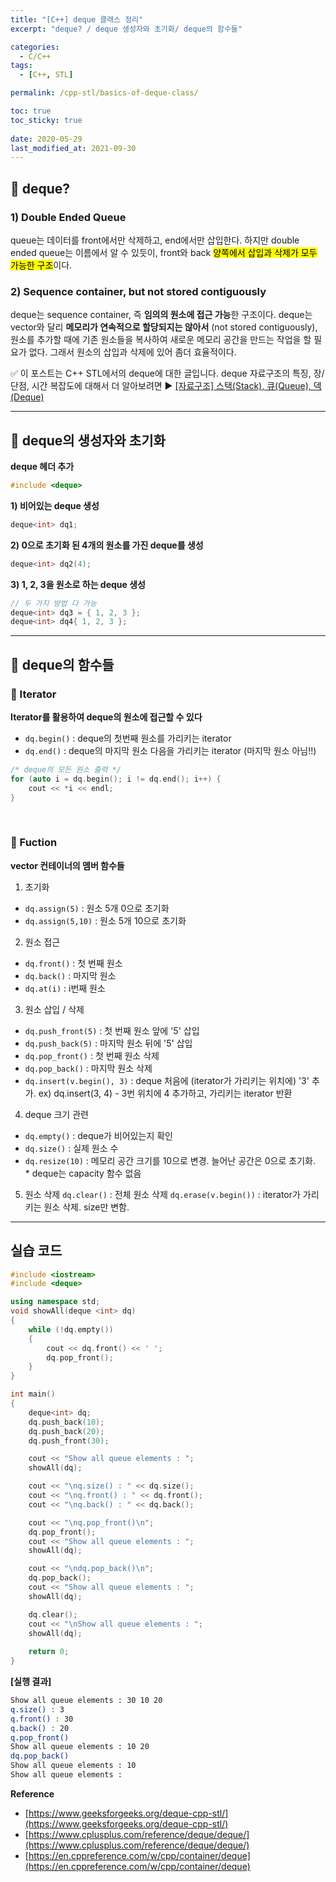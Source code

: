 ```yaml
---
title: "[C++] deque 클래스 정리"
excerpt: "deque? / deque 생성자와 초기화/ deque의 함수들"

categories:
  - C/C++
tags:
  - [C++, STL]

permalink: /cpp-stl/basics-of-deque-class/

toc: true
toc_sticky: true
 
date: 2020-05-29
last_modified_at: 2021-09-30
---
```


## 🦥 deque?

### 1) Double Ended Queue

queue는 데이터를 front에서만 삭제하고, end에서만 삽입한다. 하지만 double ended queue는 이름에서 알 수 있듯이, front와 back <mark>양쪽에서 삽입과 삭제가 모두 가능한 구조</mark>이다.

### 2) Sequence container, but not stored contiguously

deque는 sequence container, 즉 **임의의 원소에 접근 가능**한 구조이다. deque는 vector와 달리 **메모리가 연속적으로 할당되지는 않아서** (not stored contiguously), 원소를 추가할 때에 기존 원소들을 복사하여 새로운 메모리 공간을 만드는 작업을 할 필요가 없다. 그래서 원소의 삽입과 삭제에 있어 좀더 효율적이다. 

✅ 이 포스트는 C++ STL에서의 deque에 대한 글입니다. deque 자료구조의 특징, 장/단점, 시간 복잡도에 대해서 더 알아보려면 ▶ [[자료구조] 스택(Stack), 큐(Queue), 덱(Deque)](https://choiiis.github.io/data-structure/basics-of-stack-queue-and-deque/)

---

## 🦥 deque의 생성자와 초기화

**deque 헤더 추가**

```cpp
#include <deque>
``` 

**1) 비어있는 deque 생성**

```cpp
deque<int> dq1;
```

**2) 0으로 초기화 된 4개의 원소를 가진 deque를 생성**

```cpp
deque<int> dq2(4);
```

**3) 1, 2, 3을 원소로 하는 deque 생성** 

```cpp
// 두 가지 방법 다 가능
deque<int> dq3 = { 1, 2, 3 };
deque<int> dq4{ 1, 2, 3 };
```

---

## 🦥 deque의 함수들

### 🌴 Iterator

**Iterator를 활용하여 deque의 원소에 접근할 수 있다**

- `dq.begin()` : deque의 첫번째 원소를 가리키는 iterator
- `dq.end()` : deque의 마지막 원소 다음을 가리키는 iterator (마지막 원소 아님!!)

```cpp
/* deque의 모든 원소 출력 */
for (auto i = dq.begin(); i != dq.end(); i++) {
	cout << *i << endl;
}
```

<br>

### 🌴 Fuction

**vector 컨테이너의 멤버 함수들**

1) 초기화
- `dq.assign(5)` : 원소 5개 0으로 초기화
- `dq.assign(5,10)` : 원소 5개 10으로 초기화

2) 원소 접근
- `dq.front()` : 첫 번째 원소
- `dq.back()` : 마지막 원소
- `dq.at(i)` : i번째 원소

3) 원소 삽입 / 삭제
- `dq.push_front(5)` : 첫 번째 원소 앞에 '5' 삽입
- `dq.push_back(5)` : 마지막 원소 뒤에 '5' 삽입
- `dq.pop_front()` : 첫 번째 원소 삭제
- `dq.pop_back()` : 마지막 원소 삭제
- `dq.insert(v.begin(), 3)` : deque 처음에 (iterator가 가리키는 위치에) '3' 추가. ex) dq.insert(3, 4) - 3번 위치에 4 추가하고, 가리키는 iterator 반환

4) deque 크기 관련
- `dq.empty()` : deque가 비어있는지 확인
- `dq.size()` : 실제 원소 수
- `dq.resize(10)` : 메모리 공간 크기를 10으로 변경. 늘어난 공간은 0으로 초기화.<br>
\* deque는 capacity 함수 없음

5) 원소 삭제
`dq.clear()` : 전체 원소 삭제
`dq.erase(v.begin())` : iterator가 가리키는 원소 삭제. size만 변함.
  
---

## 실습 코드

```cpp
#include <iostream> 
#include <deque> 

using namespace std;
void showAll(deque <int> dq)
{
    while (!dq.empty())
    {
        cout << dq.front() << ' ';
        dq.pop_front();
    }
}

int main()
{
    deque<int> dq;
    dq.push_back(10);
    dq.push_back(20);
    dq.push_front(30);

    cout << "Show all queue elements : ";
    showAll(dq);

    cout << "\nq.size() : " << dq.size();
    cout << "\nq.front() : " << dq.front();
    cout << "\nq.back() : " << dq.back();

    cout << "\nq.pop_front()\n";
    dq.pop_front();
    cout << "Show all queue elements : ";
    showAll(dq);

    cout << "\ndq.pop_back()\n";
    dq.pop_back();
    cout << "Show all queue elements : ";
    showAll(dq);

    dq.clear();
    cout << "\nShow all queue elements : ";
    showAll(dq);
   
    return 0;
}
```

**[실행 결과]**

```bash
Show all queue elements : 30 10 20
q.size() : 3
q.front() : 30
q.back() : 20
q.pop_front()
Show all queue elements : 10 20
dq.pop_back()
Show all queue elements : 10
Show all queue elements :
```

**Reference**
- [https://www.geeksforgeeks.org/deque-cpp-stl/](https://www.geeksforgeeks.org/deque-cpp-stl/)
- [https://www.cplusplus.com/reference/deque/deque/](https://www.cplusplus.com/reference/deque/deque/)
- [https://en.cppreference.com/w/cpp/container/deque](https://en.cppreference.com/w/cpp/container/deque)
